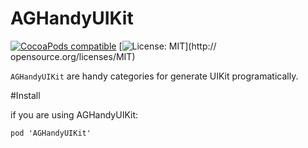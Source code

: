 # AGHandyUIKit

[![CocoaPods compatible](https://img.shields.io/badge/CocoaPods-0.1.1-green.svg?style=flat)](https://cocoapods.org) [![License: MIT](https://img.shields.io/badge/license-MIT-blue.svg?style=flat)](http:// opensource.org/licenses/MIT)

`AGHandyUIKit` are handy categories for generate UIKit programatically.

#Install

if you are using AGHandyUIKit:

```
pod 'AGHandyUIKit'
```